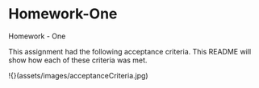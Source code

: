 # Homework-One

Homework - One 

This assignment had the following acceptance criteria. This README will show how each of these criteria was met. 

!{}(assets/images/acceptanceCriteria.jpg)